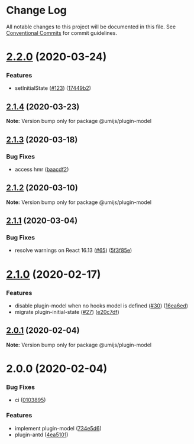# Change Log

All notable changes to this project will be documented in this file. See [Conventional Commits](https://conventionalcommits.org) for commit guidelines.

# [2.2.0](https://github.com/umijs/plugins/compare/@umijs/plugin-model@2.1.4...@umijs/plugin-model@2.2.0) (2020-03-24)

### Features

- setInitialState ([#123](https://github.com/umijs/plugins/issues/123)) ([17449b2](https://github.com/umijs/plugins/commit/17449b26f227347f909116cd33f7dccfe2d56013))

## [2.1.4](https://github.com/umijs/plugins/compare/@umijs/plugin-model@2.1.3...@umijs/plugin-model@2.1.4) (2020-03-23)

**Note:** Version bump only for package @umijs/plugin-model

## [2.1.3](https://github.com/umijs/plugins/compare/@umijs/plugin-model@2.1.2...@umijs/plugin-model@2.1.3) (2020-03-18)

### Bug Fixes

- access hmr ([baacdf2](https://github.com/umijs/plugins/commit/baacdf22bf84682c90698d722866aa8fe6f8edb9))

## [2.1.2](https://github.com/umijs/plugins/compare/@umijs/plugin-model@2.1.1...@umijs/plugin-model@2.1.2) (2020-03-10)

**Note:** Version bump only for package @umijs/plugin-model

## [2.1.1](https://github.com/umijs/plugins/compare/@umijs/plugin-model@2.1.0...@umijs/plugin-model@2.1.1) (2020-03-04)

### Bug Fixes

- resolve warnings on React 16.13 ([#65](https://github.com/umijs/plugins/issues/65)) ([5f3f85e](https://github.com/umijs/plugins/commit/5f3f85ec3ddc24a581b09caad1c93fc14b70101b))

# [2.1.0](https://github.com/umijs/plugins/compare/@umijs/plugin-model@2.0.1...@umijs/plugin-model@2.1.0) (2020-02-17)

### Features

- disable plugin-model when no hooks model is defined ([#30](https://github.com/umijs/plugins/issues/30)) ([16ea6ed](https://github.com/umijs/plugins/commit/16ea6ed2e891d16ee6c01c2895a9f8fd82d44a9c))
- migrate plugin-initial-state ([#27](https://github.com/umijs/plugins/issues/27)) ([e20c7df](https://github.com/umijs/plugins/commit/e20c7df769411d003366c150bb38ff438b9d56fc))

## [2.0.1](https://github.com/umijs/plugins/compare/@umijs/plugin-model@0.1.0...@umijs/plugin-model@2.0.1) (2020-02-04)

**Note:** Version bump only for package @umijs/plugin-model

# 2.0.0 (2020-02-04)

### Bug Fixes

- ci ([0103895](https://github.com/umijs/plugins/commit/0103895dc6f4cf63bb8e0da120494b2d7e40af01))

### Features

- implement plugin-model ([734e5d6](https://github.com/umijs/plugins/commit/734e5d6264628376ac0219e97f434693db61e9d5))
- plugin-antd ([4ea5101](https://github.com/umijs/plugins/commit/4ea510187687fb9ce45449c6a6bb07182b761edc))
